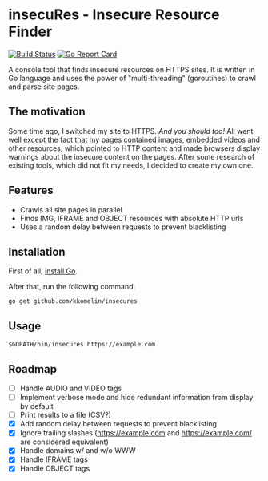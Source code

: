 # insecuRes - Insecure Resource Finder
[![Build Status](https://travis-ci.org/kkomelin/insecures.svg)](https://travis-ci.org/kkomelin/insecures)
[![Go Report Card](https://goreportcard.com/badge/github.com/kkomelin/insecures)](https://goreportcard.com/report/github.com/kkomelin/insecures)

A console tool that finds insecure resources on HTTPS sites.
It is written in Go language and uses the power of "multi-threading" (goroutines) to crawl and parse site pages.

## The motivation

Some time ago, I switched my site to HTTPS. _And you should too!_
All went well except the fact that my pages contained images, embedded videos and other resources,
which pointed to HTTP content and made browsers display warnings about the insecure content on the pages.
After some research of existing tools, which did not fit my needs, I decided to create my own one.

## Features

- Crawls all site pages in parallel
- Finds IMG, IFRAME and OBJECT resources with absolute HTTP urls
- Uses a random delay between requests to prevent blacklisting

## Installation

First of all, [install Go](https://golang.org/doc/install).

After that, run the following command:

```
go get github.com/kkomelin/insecures
```

## Usage

```
$GOPATH/bin/insecures https://example.com
```

## Roadmap

- [ ] Handle AUDIO and VIDEO tags
- [ ] Implement verbose mode and hide redundant information from display by default
- [ ] Print results to a file (CSV?)
- [x] Add random delay between requests to prevent blacklisting
- [x] Ignore trailing slashes (https://example.com and https://example.com/ are considered equivalent)
- [x] Handle domains w/ and w/o WWW
- [x] Handle IFRAME tags
- [x] Handle OBJECT tags
